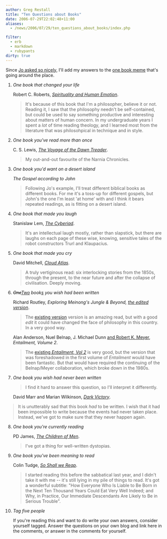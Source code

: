 ```yaml
---
author: Greg Restall
title: "Ten Questions about Books"
date: 2006-07-29T22:02:48+11:00
aliases:
  - /news/2006/07/29/ten_questions_about_books/index.php

filter:
  - erb
  - markdown
  - rubypants
dirty: true
---
```


Since [Jo asked so nicely](http://jcrankers.blogspot.com/2006/07/book-meme.html), I'll add my answers to the [one book meme](http://faith-theology.blogspot.com/2006/07/one-book-meme.html) that's going around the place.

1. *One book that changed your life*

   Robert C. Roberts, *[Spirituality and Human Emotion](http://www.amazon.com/exec/obidos/ASIN/0802819397/consequentlyorg)*.

   > It's because of this book that I'm a philosopher, believe it or not.  Reading it, I saw that the philosophy needn't be self-contained, but could be used to say something productive and interesting about matters of human concern.  In my undergraduate years I spent a *lot* of time reading theology, and I learned most from the literature that was philosohpical in technique and in style.

2. *One book you've read more than once*

   C. S. Lewis, *[The Voyage of the Dawn Treader](http://www.amazon.com/exec/obidos/ASIN/0064471071/consequentlyorg)*.

   > My out-and-out favourite of the Narnia Chronicles.

3. *One book you'd want on a desert island*

   *The Gospel according to John*

    > Following Jo's example, I'll treat different biblical books as different books.  For me it's a toss-up for different gospels, but John's the one I'm least 'at home' with and I think it bears repeated readings, as is fitting on a desert island.

4. *One book that made you laugh*

   Stanislaw Lem, *[The Cyberiad](http://www.amazon.com/exec/obidos/ASIN/0156027593/consequentlyorg)*.

   > It's an intellectual laugh mostly, rather than slapstick, but there are laughs on each page of these wise, knowing, sensitive tales of the robot constructors Trurl and Klaupacius.

5. *One book that made you cry*

    David Mitchell, *[Cloud Atlas](http://www.amazon.com/exec/obidos/ASIN/0375507256/consequentlyorg)*.

   > A truly vertiginous read: six interlocking stories from the 1850s, through the present, to the near future and after the collapse of civilisation.  Deeply moving.

6. *<del>One</del><ins>Two</ins> book<ins>s</ins> you wish had been written*

    Richard Routley, *Exploring Meinong's Jungle & Beyond, <ins>the edited version</ins>*. 

    > The [existing version](http://www.amazon.com/exec/obidos/ASIN/0685056368/consequentlyorg) version is an amazing read, but with a good *edit* it could have changed the face of philosophy in this country.  In a very good way.

    Alan Anderson, Nuel Belnap, J. Michael Dunn <ins>and Robert K. Meyer</ins>, *Entailment, Volume 2*.  

    > The [existing *Entailment, Vol 2*](http://www.amazon.com/exec/obidos/ASIN/0691073392/consequentlyorg) is very good, but the version that was foreshadowed in the first volume of *Entailment* would have been fantastic.  But that would have required the continuing of the Belnap/Meyer collaboration, which broke down in the 1980s. 

7. *One book you wish had never been written*

   > I find it hard to answer this question, so I'll interpret it differently.

   David Marr and Marian Wilkinson, *[Dark Victory](http://www.amazon.com/exec/obidos/ASIN/1741144477/consequentlyorg)*.

  > It is unutterably sad that this book *had* to be written.  I wish that it had been impossible to write because the events had never taken place.  Instead, we've got to make sure that they never happen again.

8. *One book you're currently reading*

    PD James, *[The Children of Men](http://www.amazon.com/exec/obidos/ASIN/0446364622/consequentlyorg)*.

    > I've got a thing for well-written dystopias.

9. *One book you've been meaning to read*

   Colin Tudge,  *[So Shall we Reap](http://www.amazon.com/exec/obidos/ASIN/0141009500/consequentlyorg)*.

    > I started reading this before the sabbatical last year, and I didn't take it with me -- it's still lying in my pile of things to read.  It's got a wonderful subtitle: "How Everyone Who Is Liable to Be Born in the Next Ten Thousand Years Could Eat Very Well Indeed; and Why, in Practice, Our Immediate Descendants Are Likely to Be in Serious Trouble".

10. *Tag five people*

    If you're reading this and want to do write your own answers, consider yourself tagged.  Answer the questions on your own blog and link here in the comments, or answer in the comments for yourself.